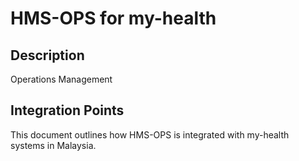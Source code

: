 # HMS-OPS for my-health

## Description

Operations Management

## Integration Points

This document outlines how HMS-OPS is integrated with my-health systems in Malaysia.
